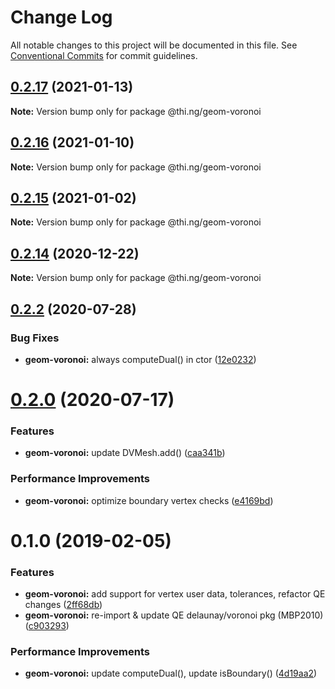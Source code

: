 # Change Log

All notable changes to this project will be documented in this file.
See [Conventional Commits](https://conventionalcommits.org) for commit guidelines.

## [0.2.17](https://github.com/thi-ng/umbrella/compare/@thi.ng/geom-voronoi@0.2.16...@thi.ng/geom-voronoi@0.2.17) (2021-01-13)

**Note:** Version bump only for package @thi.ng/geom-voronoi





## [0.2.16](https://github.com/thi-ng/umbrella/compare/@thi.ng/geom-voronoi@0.2.15...@thi.ng/geom-voronoi@0.2.16) (2021-01-10)

**Note:** Version bump only for package @thi.ng/geom-voronoi





## [0.2.15](https://github.com/thi-ng/umbrella/compare/@thi.ng/geom-voronoi@0.2.14...@thi.ng/geom-voronoi@0.2.15) (2021-01-02)

**Note:** Version bump only for package @thi.ng/geom-voronoi





## [0.2.14](https://github.com/thi-ng/umbrella/compare/@thi.ng/geom-voronoi@0.2.13...@thi.ng/geom-voronoi@0.2.14) (2020-12-22)

**Note:** Version bump only for package @thi.ng/geom-voronoi





## [0.2.2](https://github.com/thi-ng/umbrella/compare/@thi.ng/geom-voronoi@0.2.1...@thi.ng/geom-voronoi@0.2.2) (2020-07-28)


### Bug Fixes

* **geom-voronoi:** always computeDual() in ctor ([12e0232](https://github.com/thi-ng/umbrella/commit/12e023265c8d141e6c5f4e539541dfc017fdcfc1))





# [0.2.0](https://github.com/thi-ng/umbrella/compare/@thi.ng/geom-voronoi@0.1.55...@thi.ng/geom-voronoi@0.2.0) (2020-07-17)


### Features

* **geom-voronoi:** update DVMesh.add() ([caa341b](https://github.com/thi-ng/umbrella/commit/caa341b8e40630981ca71db1c7cb84e8b30f4cc6))


### Performance Improvements

* **geom-voronoi:** optimize boundary vertex checks ([e4169bd](https://github.com/thi-ng/umbrella/commit/e4169bd73107b4835c0739676bd296c0e4902b1e))





# 0.1.0 (2019-02-05)

### Features

* **geom-voronoi:** add support for vertex user data, tolerances, refactor QE changes ([2ff68db](https://github.com/thi-ng/umbrella/commit/2ff68db))
* **geom-voronoi:** re-import & update QE delaunay/voronoi pkg (MBP2010) ([c903293](https://github.com/thi-ng/umbrella/commit/c903293))

### Performance Improvements

* **geom-voronoi:** update computeDual(), update isBoundary() ([4d19aa2](https://github.com/thi-ng/umbrella/commit/4d19aa2))

